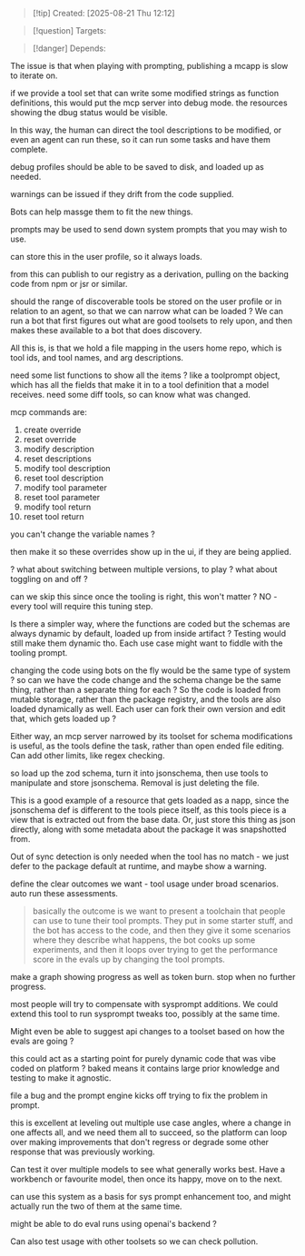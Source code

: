 
>[!tip] Created: [2025-08-21 Thu 12:12]

>[!question] Targets: 

>[!danger] Depends: 

The issue is that when playing with prompting, publishing a mcapp is slow to iterate on.

if we provide a tool set that can write some modified strings as function definitions, 
this would put the mcp server into debug mode.
the resources showing the dbug status would be visible.

In this way, the human can direct the tool descriptions to be modified, or even an agent can run these, so it can run some tasks and have them complete.

debug profiles should be able to be saved to disk, and loaded up as needed.

warnings can be issued if they drift from the code supplied.

Bots can help massge them to fit the new things.

prompts may be used to send down system prompts that you may wish to use.

can store this in the user profile, so it always loads.

from this can publish to our registry as a derivation, pulling on the backing code from npm or jsr or similar.

should the range of discoverable tools be stored on the user profile or in relation to an agent, so that we can narrow what can be loaded ?
We can run a bot that first figures out what are good toolsets to rely upon, and then makes these available to a bot that does discovery.


All this is, is that we hold a file mapping in the users home repo, which is tool ids, and tool names, and arg descriptions.

need some list functions to show all the items ? like a toolprompt object, which has all the fields that make it in to a tool definition that a model receives.
need some diff tools, so can know what was changed.

mcp commands are:
1. create override
2. reset override
3. modify description
4. reset descriptions
5. modify tool description
6. reset tool description
7. modify tool parameter
8. reset tool parameter
9. modify tool return
10. reset tool return


you can't change the variable names ?

then make it so these overrides show up in the ui, if they are being applied.

? what about switching between multiple versions, to play ? what about toggling on and off ?

can we skip this since once the tooling is right, this won't matter ?
NO - every tool will require this tuning step.

Is there a simpler way, where the functions are coded but the schemas are always dynamic by default, loaded up from inside artifact ?
Testing would still make them dynamic tho.
Each use case might want to fiddle with the tooling prompt.

changing the code using bots on the fly would be the same type of system ?
so can we have the code change and the schema change be the same thing, rather than a separate thing for each ?
So the code is loaded from mutable storage, rather than the package registry, and the tools are also loaded dynamically as well.
Each user can fork their own version and edit that, which gets loaded up ?

Either way, an mcp server narrowed by its toolset for schema modifications is useful, as the tools define the task, rather than open ended file editing.  Can add other limits, like regex checking.

so load up the zod schema, turn it into jsonschema, then use tools to manipulate and store jsonschema.
Removal is just deleting the file.

This is a good example of a resource that gets loaded as a napp, since the jsonschema def is different to the tools piece itself, as this tools piece is a view that is extracted out from the base data.
Or, just store this thing as json directly, along with some metadata about the package it was snapshotted from.

Out of sync detection is only needed when the tool has no match - we just defer to the package default at runtime, and maybe show a warning.


define the clear outcomes we want - tool usage under broad scenarios.
auto run these assessments.

> basically the outcome is we want to present a toolchain that people can use to tune their tool prompts.  They put in some starter stuff, and the bot has access to the code, and then they give it some scenarios where they describe what happens, the bot cooks up some experiments, and then it loops over trying to get the performance score in the evals up by changing the tool prompts.

make a graph showing progress as well as token burn.  stop when no further progress.

most people will try to compensate with sysprompt additions.
We could extend this tool to run sysprompt tweaks too, possibly at the same time.

Might even be able to suggest api changes to a toolset based on how the evals are going ?

this could act as a starting point for purely dynamic code that was vibe coded on platform ?
baked means it contains large prior knowledge and testing to make it agnostic.

file a bug and the prompt engine kicks off trying to fix the problem in prompt.

this is excellent at leveling out multiple use case angles, where a change in one affects all, and we need them all to succeed, so the platform can loop over making improvements that don't regress or degrade some other response that was previously working.

Can test it over multiple models to see what generally works best.
Have a workbench or favourite model, then once its happy, move on to the next.

can use this system as a basis for sys prompt enhancement too, and might actually run the two of them at the same time.

might be able to do eval runs using openai's backend ?

Can also test usage with other toolsets so we can check pollution.

